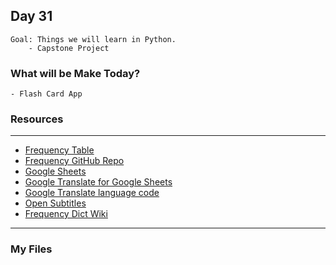 ## Day 31
    Goal: Things we will learn in Python.
        - Capstone Project

### What will be Make Today?
    - Flash Card App

### Resources
---

- [Frequency Table](https://en.wikipedia.org/wiki/Letter_frequency)
- [Frequency GitHub Repo](https://github.com/hermitdave/FrequencyWords/tree/master/content/2018)
- [Google Sheets](https://www.google.co.uk/sheets/about/)
- [Google Translate for Google Sheets](https://support.google.com/docs/answer/3093331?hl=en-GB)
- [Google Translate language code](https://cloud.google.com/translate/docs/languages?hl=en)
- [Open Subtitles](https://www.opensubtitles.org/en/search/subs)
- [Frequency Dict Wiki](https://en.wiktionary.org/wiki/Wiktionary:Frequency_lists)

---
### My Files

